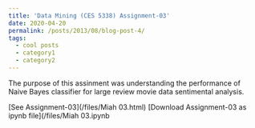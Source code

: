 ```yaml
---
title: 'Data Mining (CES 5338) Assignment-03'
date: 2020-04-20
permalink: /posts/2013/08/blog-post-4/
tags:
  - cool posts
  - category1
  - category2
---
```


The purpose of this assinment was understanding the performance of Naive Bayes classifier for large review movie data sentimental analysis.

[See Assignment-03](/files/Miah 03.html)
[Download Assignment-03 as ipynb file](/files/Miah 03.ipynb
